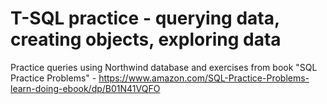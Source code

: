 # T-SQL practice - querying data, creating objects, exploring data 

Practice queries using Northwind database and exercises from book "SQL Practice Problems" - https://www.amazon.com/SQL-Practice-Problems-learn-doing-ebook/dp/B01N41VQFO
